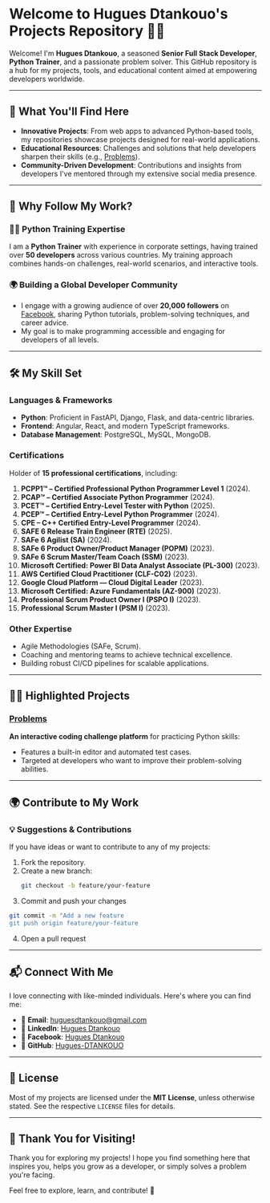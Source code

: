 # Welcome to Hugues Dtankouo's Projects Repository 👨‍💻

Welcome! I'm **Hugues Dtankouo**, a seasoned **Senior Full Stack Developer**, **Python Trainer**, and a passionate problem solver. This GitHub repository is a hub for my projects, tools, and educational content aimed at empowering developers worldwide.

---

## 🚀 **What You'll Find Here**

- **Innovative Projects**: From web apps to advanced Python-based tools, my repositories showcase projects designed for real-world applications.
- **Educational Resources**: Challenges and solutions that help developers sharpen their skills (e.g., [Problems](https://github.com/Hugues-DTANKOUO/problems)).
- **Community-Driven Development**: Contributions and insights from developers I've mentored through my extensive social media presence.

---

## 🌟 **Why Follow My Work?**

### **👩‍🏫 Python Training Expertise**
I am a **Python Trainer** with experience in corporate settings, having trained over **50 developers** across various countries. My training approach combines hands-on challenges, real-world scenarios, and interactive tools.

### **🌍 Building a Global Developer Community**
- I engage with a growing audience of over **20,000 followers** on [Facebook](https://www.facebook.com/ing.hugues.dtankouo), sharing Python tutorials, problem-solving techniques, and career advice.
- My goal is to make programming accessible and engaging for developers of all levels.

---

## 🛠 **My Skill Set**

### **Languages & Frameworks**
- **Python**: Proficient in FastAPI, Django, Flask, and data-centric libraries.
- **Frontend**: Angular, React, and modern TypeScript frameworks.
- **Database Management**: PostgreSQL, MySQL, MongoDB.

### **Certifications**
Holder of **15 professional certifications**, including:
  1. **PCPP1™ – Certified Professional Python Programmer Level 1** (2024).
  2. **PCAP™ – Certified Associate Python Programmer** (2024).
  3. **PCET™ – Certified Entry-Level Tester with Python** (2025).
  4. **PCEP™ – Certified Entry-Level Python Programmer** (2024).
  5. **CPE – C++ Certified Entry-Level Programmer** (2024).
  6. **SAFE 6 Release Train Engineer (RTE)** (2025).
  7. **SAFe 6 Agilist (SA)** (2024).
  8. **SAFe 6 Product Owner/Product Manager (POPM)** (2023).
  9. **SAFe 6 Scrum Master/Team Coach (SSM)** (2023).
  10. **Microsoft Certified: Power BI Data Analyst Associate (PL-300)** (2023).
  11. **AWS Certified Cloud Practitioner (CLF-C02)** (2023).
  12. **Google Cloud Platform — Cloud Digital Leader** (2023).
  13. **Microsoft Certified: Azure Fundamentals (AZ-900)** (2023).
  14. **Professional Scrum Product Owner I (PSPO I)** (2023).
  15. **Professional Scrum Master I (PSM I)** (2023).

### **Other Expertise**
- Agile Methodologies (SAFe, Scrum).
- Coaching and mentoring teams to achieve technical excellence.
- Building robust CI/CD pipelines for scalable applications.

---

## 🧑‍💻 **Highlighted Projects**

### [Problems](https://github.com/Hugues-DTANKOUO/problems)  
**An interactive coding challenge platform** for practicing Python skills:
- Features a built-in editor and automated test cases.
- Targeted at developers who want to improve their problem-solving abilities.


---

## 🌍 **Contribute to My Work**

### 💡 Suggestions & Contributions
If you have ideas or want to contribute to any of my projects:
1. Fork the repository.
2. Create a new branch:
   ```bash
   git checkout -b feature/your-feature
   ```
3. Commit and push your changes
  ```bash
  git commit -m "Add a new feature
  git push origin feature/your-feature
  ```
4. Open a pull request

---

## 📬 **Connect With Me**

I love connecting with like-minded individuals. Here's where you can find me:

- 📧 **Email**: [huguesdtankouo@gmail.com](mailto:huguesdtankouo@gmail.com)
- 🔗 **LinkedIn**: [Hugues Dtankouo](https://www.linkedin.com/in/dtankouo)
- 🔗 **Facebook**: [Hugues Dtankouo](https://www.facebook.com/ing.hugues.dtankouo)
- 🔗 **GitHub**: [Hugues-DTANKOUO](https://github.com/Hugues-DTANKOUO)

---

## 📄 **License**

Most of my projects are licensed under the **MIT License**, unless otherwise stated. See the respective `LICENSE` files for details.

---

## 🎉 **Thank You for Visiting!**

Thank you for exploring my projects! I hope you find something here that inspires you, helps you grow as a developer, or simply solves a problem you're facing.

Feel free to explore, learn, and contribute! 🚀
